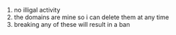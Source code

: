 1. no illigal activity
2. the domains are mine so i can delete them at any time
3. breaking any of these will result in a ban
